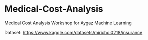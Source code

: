 # Medical-Cost-Analysis
Medical Cost Analysis Workshop for Aygaz Machine Learning

Dataset: https://www.kaggle.com/datasets/mirichoi0218/insurance
